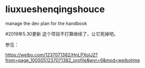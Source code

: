 # liuxueshenqingshouce
manage the dev plan for the handbook

#2019年5.30更新
这个项目不打算继续了，让它死掉吧。

参见：

https://weibo.com/1237071382/HnLPXoIJ2?from=page_1005051237071382_profile&wvr=6&mod=weibotime



